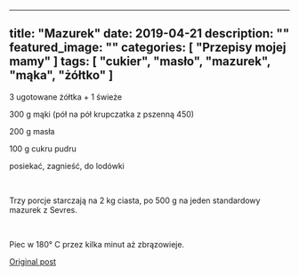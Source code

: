 
---
title: "Mazurek"
date: 2019-04-21
description: ""
featured_image: ""
categories: [ "Przepisy mojej mamy" ]
tags: [ "cukier", "masło", "mazurek", "mąka", "żółtko" ]
---

<!-- Number 10 -->

3 ugotowane żółtka + 1 świeże

300 g mąki (pół na pół krupczatka z pszenną 450)

200 g masła

100 g cukru pudru

posiekać, zagnieść, do lodówki

&nbsp;

Trzy porcje starczają na 2 kg ciasta, po 500 g na jeden standardowy mazurek z Sevres.

&nbsp;

Piec w 180° C przez kilka minut aż zbrązowieje.



[Original post](https://statystycznakuchnia.wordpress.com/2019/04/21/mazurek/)


